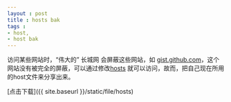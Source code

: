 ```yaml
---
layout : post
title : hosts bak
tags : 
- host,
- host bak
---
```


访问某些网站时，“伟大的” 长城网 会屏蔽这些网站，如 [gist.github.com](https://gist.github.com)，这个网站没有被完全的屏蔽，可以通过修改[hosts](http://zh.wikipedia.org/zh/Hosts%E6%96%87%E4%BB%B6) 就可以访问，故而，把自己现在所用的host文件来分享出来。  

[点击下载]({{ site.baseurl }}/static/file/hosts)